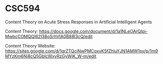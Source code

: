# CSC594
Content Theory on Acute Stress Responses in Artificial Intelligent Agents

Content Theory:
https://docs.google.com/document/d/1a1NLeOArQIpi-MwbcCOMQQI62I38oSrhVIA0B88l3cQ/edit

Content Theory Website:
https://sites.google.com/d/1qrZTQciNwPMCoxvK5fZhluYJN1AMW1sy/p/1m9MYzKm6Nj8cQ5GbIcWxyRzGyWjK_W-m/edit
